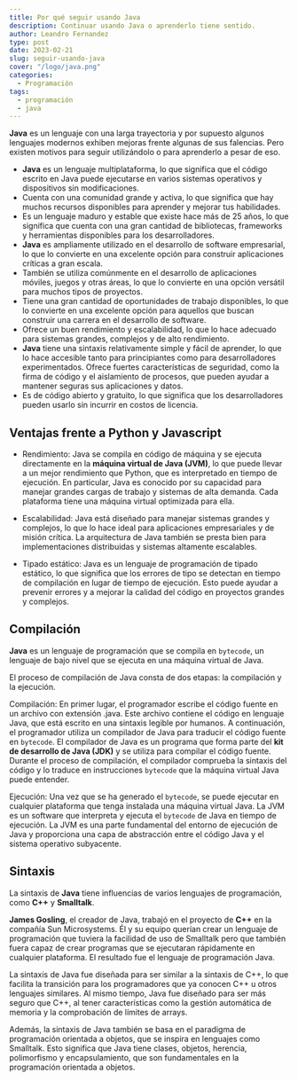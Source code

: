 ```yaml
---
title: Por qué seguir usando Java
description: Continuar usando Java o aprenderlo tiene sentido.
author: Leandro Fernandez
type: post
date: 2023-02-21
slug: seguir-usando-java
cover: "/logo/java.png"
categories:
  - Programación
tags:
  - programación
  - java
---
```


**Java** es un lenguaje con una larga trayectoria y por supuesto algunos lenguajes modernos exhiben mejoras frente algunas de sus falencias. Pero existen motivos para seguir utilizándolo o para aprenderlo a pesar de eso.

- **Java** es un lenguaje multiplataforma, lo que significa que el código escrito en Java puede ejecutarse en varios sistemas operativos y dispositivos sin modificaciones.
- Cuenta con una comunidad grande y activa, lo que significa que hay muchos recursos disponibles para aprender y mejorar tus habilidades.
- Es un lenguaje maduro y estable que existe hace más de 25 años, lo que significa que cuenta con una gran cantidad de bibliotecas, frameworks y herramientas disponibles para los desarrolladores.
- **Java** es ampliamente utilizado en el desarrollo de software empresarial, lo que lo convierte en una excelente opción para construir aplicaciones críticas a gran escala.
- También se utiliza comúnmente en el desarrollo de aplicaciones móviles, juegos y otras áreas, lo que lo convierte en una opción versátil para muchos tipos de proyectos.
- Tiene una gran cantidad de oportunidades de trabajo disponibles, lo que lo convierte en una excelente opción para aquellos que buscan construir una carrera en el desarrollo de software.
- Ofrece un buen rendimiento y escalabilidad, lo que lo hace adecuado para sistemas grandes, complejos y de alto rendimiento.
- **Java** tiene una sintaxis relativamente simple y fácil de aprender, lo que lo hace accesible tanto para principiantes como para desarrolladores experimentados.
Ofrece fuertes características de seguridad, como la firma de código y el aislamiento de procesos, que pueden ayudar a mantener seguras sus aplicaciones y datos.
- Es de código abierto y gratuito, lo que significa que los desarrolladores pueden usarlo sin incurrir en costos de licencia.

## Ventajas frente a Python y Javascript

- Rendimiento: Java se compila en código de máquina y se ejecuta directamente en la **máquina virtual de Java (JVM)**, lo que puede llevar a un mejor rendimiento que Python, que es interpretado en tiempo de ejecución. En particular, Java es conocido por su capacidad para manejar grandes cargas de trabajo y sistemas de alta demanda. Cada plataforma tiene una máquina virtual optimizada para ella.

- Escalabilidad: Java está diseñado para manejar sistemas grandes y complejos, lo que lo hace ideal para aplicaciones empresariales y de misión crítica. La arquitectura de Java también se presta bien para implementaciones distribuidas y sistemas altamente escalables.

- Tipado estático: Java es un lenguaje de programación de tipado estático, lo que significa que los errores de tipo se detectan en tiempo de compilación en lugar de tiempo de ejecución. Esto puede ayudar a prevenir errores y a mejorar la calidad del código en proyectos grandes y complejos.

## Compilación

**Java** es un lenguaje de programación que se compila en `bytecode`, un lenguaje de bajo nivel que se ejecuta en una máquina virtual de Java.

El proceso de compilación de Java consta de dos etapas: la compilación y la ejecución.

Compilación: En primer lugar, el programador escribe el código fuente en un archivo con extensión .java. Este archivo contiene el código en lenguaje Java, que está escrito en una sintaxis legible por humanos. A continuación, el programador utiliza un compilador de Java para traducir el código fuente en `bytecode`. El compilador de Java es un programa que forma parte del **kit de desarrollo de Java (JDK)** y se utiliza para compilar el código fuente. Durante el proceso de compilación, el compilador comprueba la sintaxis del código y lo traduce en instrucciones `bytecode` que la máquina virtual Java puede entender.

Ejecución: Una vez que se ha generado el `bytecode`, se puede ejecutar en cualquier plataforma que tenga instalada una máquina virtual Java. La JVM es un software que interpreta y ejecuta el `bytecode` de Java en tiempo de ejecución. La JVM es una parte fundamental del entorno de ejecución de Java y proporciona una capa de abstracción entre el código Java y el sistema operativo subyacente.

## Sintaxis

La sintaxis de **Java** tiene influencias de varios lenguajes de programación, como **C++** y **Smalltalk**.

**James Gosling**, el creador de Java, trabajó en el proyecto de **C++** en la compañía Sun Microsystems. Él y su equipo querían crear un lenguaje de programación que tuviera la facilidad de uso de Smalltalk pero que también fuera capaz de crear programas que se ejecutaran rápidamente en cualquier plataforma. El resultado fue el lenguaje de programación Java.

La sintaxis de Java fue diseñada para ser similar a la sintaxis de C++, lo que facilita la transición para los programadores que ya conocen C++ u otros lenguajes similares. Al mismo tiempo, Java fue diseñado para ser más seguro que C++, al tener características como la gestión automática de memoria y la comprobación de límites de arrays.

Además, la sintaxis de Java también se basa en el paradigma de programación orientada a objetos, que se inspira en lenguajes como Smalltalk. Esto significa que Java tiene clases, objetos, herencia, polimorfismo y encapsulamiento, que son fundamentales en la programación orientada a objetos.

